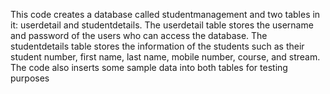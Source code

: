This code creates a database called studentmanagement and two tables in it: userdetail and studentdetails. The userdetail table stores the username and password of the users who can access the database. The studentdetails table stores the information of the students such as their student number, first name, last name, mobile number, course, and stream. The code also inserts some sample data into both tables for testing purposes
